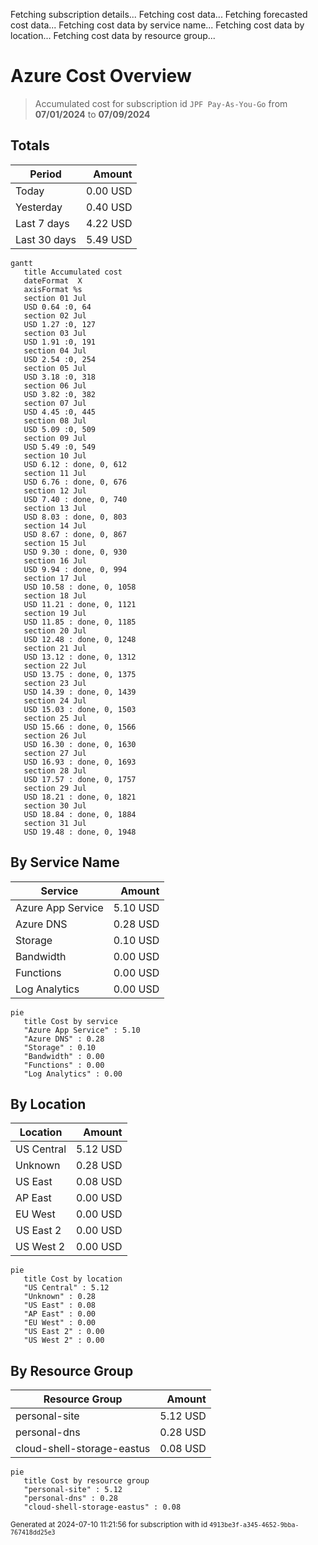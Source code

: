 Fetching subscription details...
Fetching cost data...
Fetching forecasted cost data...
Fetching cost data by service name...
Fetching cost data by location...
Fetching cost data by resource group...
# Azure Cost Overview

> Accumulated cost for subscription id `JPF Pay-As-You-Go` from **07/01/2024** to **07/09/2024**

## Totals

|Period|Amount|
|---|---:|
|Today|0.00 USD|
|Yesterday|0.40 USD|
|Last 7 days|4.22 USD|
|Last 30 days|5.49 USD|

```mermaid
gantt
   title Accumulated cost
   dateFormat  X
   axisFormat %s
   section 01 Jul
   USD 0.64 :0, 64
   section 02 Jul
   USD 1.27 :0, 127
   section 03 Jul
   USD 1.91 :0, 191
   section 04 Jul
   USD 2.54 :0, 254
   section 05 Jul
   USD 3.18 :0, 318
   section 06 Jul
   USD 3.82 :0, 382
   section 07 Jul
   USD 4.45 :0, 445
   section 08 Jul
   USD 5.09 :0, 509
   section 09 Jul
   USD 5.49 :0, 549
   section 10 Jul
   USD 6.12 : done, 0, 612
   section 11 Jul
   USD 6.76 : done, 0, 676
   section 12 Jul
   USD 7.40 : done, 0, 740
   section 13 Jul
   USD 8.03 : done, 0, 803
   section 14 Jul
   USD 8.67 : done, 0, 867
   section 15 Jul
   USD 9.30 : done, 0, 930
   section 16 Jul
   USD 9.94 : done, 0, 994
   section 17 Jul
   USD 10.58 : done, 0, 1058
   section 18 Jul
   USD 11.21 : done, 0, 1121
   section 19 Jul
   USD 11.85 : done, 0, 1185
   section 20 Jul
   USD 12.48 : done, 0, 1248
   section 21 Jul
   USD 13.12 : done, 0, 1312
   section 22 Jul
   USD 13.75 : done, 0, 1375
   section 23 Jul
   USD 14.39 : done, 0, 1439
   section 24 Jul
   USD 15.03 : done, 0, 1503
   section 25 Jul
   USD 15.66 : done, 0, 1566
   section 26 Jul
   USD 16.30 : done, 0, 1630
   section 27 Jul
   USD 16.93 : done, 0, 1693
   section 28 Jul
   USD 17.57 : done, 0, 1757
   section 29 Jul
   USD 18.21 : done, 0, 1821
   section 30 Jul
   USD 18.84 : done, 0, 1884
   section 31 Jul
   USD 19.48 : done, 0, 1948
```

## By Service Name

|Service|Amount|
|---|---:|
|Azure App Service|5.10 USD|
|Azure DNS|0.28 USD|
|Storage|0.10 USD|
|Bandwidth|0.00 USD|
|Functions|0.00 USD|
|Log Analytics|0.00 USD|

```mermaid
pie
   title Cost by service
   "Azure App Service" : 5.10
   "Azure DNS" : 0.28
   "Storage" : 0.10
   "Bandwidth" : 0.00
   "Functions" : 0.00
   "Log Analytics" : 0.00
```

## By Location

|Location|Amount|
|---|---:|
|US Central|5.12 USD|
|Unknown|0.28 USD|
|US East|0.08 USD|
|AP East|0.00 USD|
|EU West|0.00 USD|
|US East 2|0.00 USD|
|US West 2|0.00 USD|

```mermaid
pie
   title Cost by location
   "US Central" : 5.12
   "Unknown" : 0.28
   "US East" : 0.08
   "AP East" : 0.00
   "EU West" : 0.00
   "US East 2" : 0.00
   "US West 2" : 0.00
```

## By Resource Group

|Resource Group|Amount|
|---|---:|
|personal-site|5.12 USD|
|personal-dns|0.28 USD|
|cloud-shell-storage-eastus|0.08 USD|

```mermaid
pie
   title Cost by resource group
   "personal-site" : 5.12
   "personal-dns" : 0.28
   "cloud-shell-storage-eastus" : 0.08
```

<sup>Generated at 2024-07-10 11:21:56 for subscription with id `4913be3f-a345-4652-9bba-767418dd25e3`</sup>

